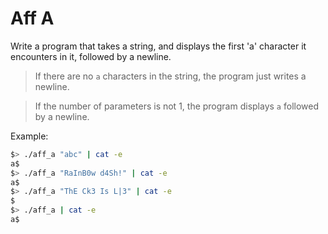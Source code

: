 # Aff A

Write a program that takes a string, and displays the first 'a' character it encounters in it, followed by a newline.  
>If there are no `a` characters in the string, the program just writes a newline.  

>If the number of parameters is not 1, the program displays `a` followed by a newline.

Example:
``` bash
$> ./aff_a "abc" | cat -e
a$
$> ./aff_a "RaInB0w d4Sh!" | cat -e
a$
$> ./aff_a "ThE Ck3 Is L|3" | cat -e
$
$> ./aff_a | cat -e
a$
```